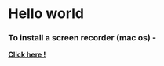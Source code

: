 # Hello world


### To install a screen recorder (mac os) -
**[Click here !](recorder-darwin-x64-1.0.0.zip)** 

